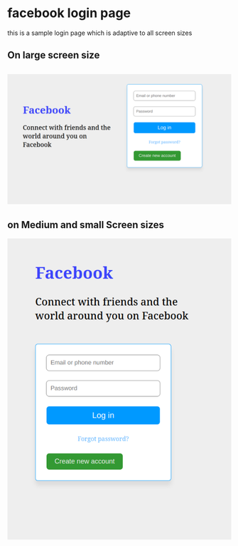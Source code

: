# facebook login page
this is a sample  login page which is adaptive to all screen sizes
## On large screen size 
![login image](./assets/imgs/loginLargeScreen.png)
---
## on Medium and small Screen sizes
![login image](./assets/imgs/loginMediumScreen.png)
